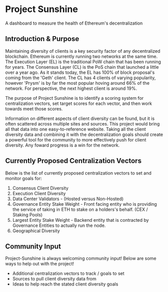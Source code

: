 # Project Sunshine
A dashboard to measure the health of Ethereum's decentralization

## Introduction & Purpose
Maintaining diversity of clients is a key security factor of any decentralized blockchain. Ethereum is currently running two networks at the same time. The Execution Layer (EL) is the traditional PoW chain that has been running for years. The Consensus Layer (CL) is the PoS chain that launched a little over a year ago. As it stands today, the EL has 100% of block proposal's coming from the 'Geth' client. The CL has 4 clients of varying popularity, however 'Prysm' is by far the most popular hoving around 66% of the network. For perspective, the next highest client is around 19%.

The purpose of Project Sunshine is to identify a scoring system for centralization vectors, set target scores for each vector, and then work towards meet those scores. 

Information on different aspects of client diversity can be found, but it is often scattered across multiple sites and sources. This project would bring all that data into one easy-to-reference website.  Taking all the client diversity data and combining it with the decentralization goals should create a powerful tool for the community to more effectively push for client diversity. Any foward progress is a win for the network.

## Currently Proposed Centralization Vectors
Below is the list of currently proposed centralization vectors to set and monitor goals for:
1) Consensus Client Diversity
2) Execution Client Diversity
3) Data Center Validators - (Hosted versus Non-Hosted)
4) Governance Entity Stake Weight - Front facing entity who is providing the service of taking in ETH to stake on a holders's behalf. (CEX / Staking Pools) 
5) Largest Entity Stake Weight - Backend entity that is contracted by Governance Entities to actually run the node. 
6) Geographical Diversity

## Community Input
Project-Sunshine is always welcoming community input! Below are some ways to help out with the project!
- Additional centralization vectors to track / goals to set
- Sources to pull client diversity data from
- Ideas to help reach the stated client diversity goals
